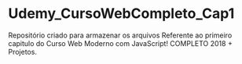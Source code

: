# Udemy_CursoWebCompleto_Cap1
Repositório criado para armazenar os arquivos Referente ao primeiro capitulo do Curso Web Moderno com JavaScript! COMPLETO 2018 + Projetos.

